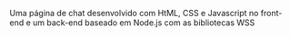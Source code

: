 Uma página de chat desenvolvido com HtML, CSS e Javascript no front-end e um back-end baseado em Node.js com as bibliotecas WSS  

